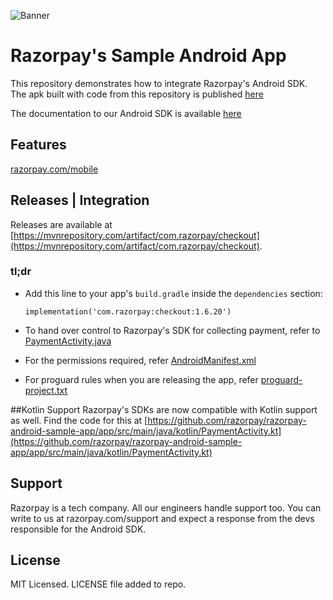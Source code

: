 ![Banner](https://rzp-mobile.s3.amazonaws.com/images/android-readme.png)

# Razorpay's Sample Android App

This repository demonstrates how to integrate Razorpay's Android SDK.    
The apk built with code from this repository is published [here](https://rzp-mobile.s3.amazonaws.com/checkout-sample/app-release-with-1.6.7.apk)

The documentation to our Android SDK is available [here](https://razorpay.com/docs/payment-gateway/android-integration/standard/)

## Features

[razorpay.com/mobile](https://razorpay.com/mobile)

## Releases | Integration
Releases are available at [https://mvnrepository.com/artifact/com.razorpay/checkout](https://mvnrepository.com/artifact/com.razorpay/checkout).

### tl;dr

- Add this line to your app's `build.gradle` inside the `dependencies` section:

  ```
  implementation('com.razorpay:checkout:1.6.20')
  ```
- To hand over control to Razorpay's SDK for collecting payment, refer to [PaymentActivity.java](https://github.com/razorpay/razorpay-android-sample-app/blob/master/app/src/main/java/com/razorpay/sampleapp/PaymentActivity.java)
- For the permissions required, refer [AndroidManifest.xml](https://github.com/razorpay/razorpay-android-sample-app/blob/master/app/src/main/AndroidManifest.xml)
- For proguard rules when you are releasing the app, refer [proguard-project.txt](https://github.com/razorpay/razorpay-android-sample-app/blob/master/proguard-project.txt)

##Kotlin Support
Razorpay's SDKs are now compatible with Kotlin support as well. Find the code for this at [https://github.com/razorpay/razorpay-android-sample-app/app/src/main/java/kotlin/PaymentActivity.kt](https://github.com/razorpay/razorpay-android-sample-app/app/src/main/java/kotlin/PaymentActivity.kt)

## Support

Razorpay is a tech company. All our engineers handle support too. You can write to us at razorpay.com/support and expect a response from the devs responsible for the Android SDK.

## License

MIT Licensed. LICENSE file added to repo.
